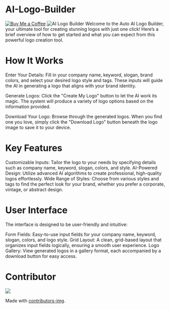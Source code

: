 # AI-Logo-Builder
[![Buy Me a Coffee](https://img.shields.io/badge/Donate-Buy%20Me%20a%20Coffee-orange.svg)](https://www.buymeacoffee.com/hariskha)
![AI Logo Builder](https://storage.googleapis.com/msgsndr/gaLwORwdEGHxCHjEqZ1C/media/665890776cee2b8b0f4d7984.png)
Welcome to the Auto AI Logo Builder, your ultimate tool for creating stunning logos with just one click! Here’s a brief overview of how to get started and what you can expect from this powerful logo creation tool.
# How It Works
Enter Your Details: Fill in your company name, keyword, slogan, brand colors, and select your desired logo style and tags. These inputs will guide the AI in generating a logo that aligns with your brand identity.

Generate Logos: Click the "Create My Logo" button to let the AI work its magic. The system will produce a variety of logo options based on the information provided.

Download Your Logo: Browse through the generated logos. When you find one you love, simply click the "Download Logo" button beneath the logo image to save it to your device.

# Key Features
Customizable Inputs: Tailor the logo to your needs by specifying details such as company name, keyword, slogan, colors, and style.
AI-Powered Design: Utilize advanced AI algorithms to create professional, high-quality logos effortlessly.
Wide Range of Styles: Choose from various styles and tags to find the perfect look for your brand, whether you prefer a corporate, vintage, or abstract design.

# User Interface
The interface is designed to be user-friendly and intuitive:

Form Fields: Easy-to-use input fields for your company name, keyword, slogan, colors, and logo style.
Grid Layout: A clean, grid-based layout that organizes input fields logically, ensuring a smooth user experience.
Logo Gallery: View generated logos in a gallery format, each accompanied by a download button for easy access.

# Contributor
<!-- Copy-paste in your Readme.md file -->

<a href = "https://github.com/Haris-khan-Durrani/AI-Logo-Builder/graphs/contributors">
  <img src = "https://contrib.rocks/image?repo=Haris-khan-Durrani/AI-Logo-Builder"/>
</a>

Made with [contributors-img](https://hariskhandurrani.com).

